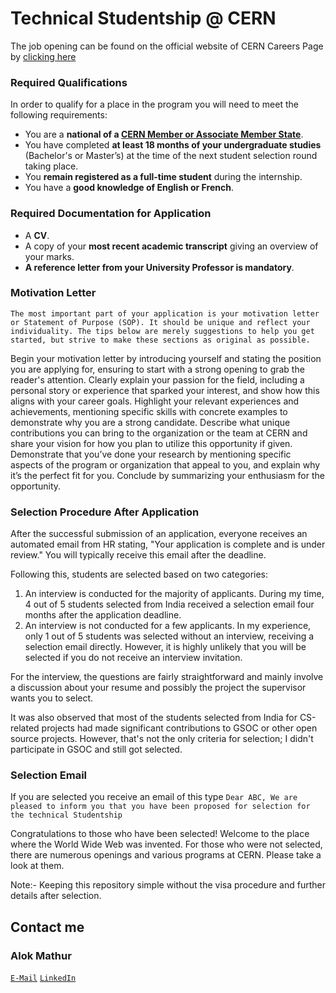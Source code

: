 # Technical Studentship @ CERN 
The job opening can be found on the official website of CERN Careers Page by [clicking here](https://careers.smartrecruiters.com/CERN/tech) 

### Required Qualifications 
In order to qualify for a place in the program you will need to meet the following requirements:

-   You are a **national of a [CERN Member or Associate Member State](http://home.cern/about/member-states)**.
-   You have completed **at least 18 months of your undergraduate studies** (Bachelor's or Master’s) at the time of the next student selection round taking place.
-   You **remain registered as a full-time student** during the internship.
-   You have a **good knowledge of English or French**.

### Required Documentation for Application
-   A  **CV**.
-   A copy of your **most recent academic transcript** giving an overview of your marks.
-   **A reference letter from your University Professor is  mandatory**.

### Motivation Letter 
``The most important part of your application is your motivation letter or Statement of Purpose (SOP). It should be unique and reflect your individuality. The tips below are merely suggestions to help you get started, but strive to make these sections as original as possible.``

Begin your motivation letter by introducing yourself and stating the position you are applying for, ensuring to start with a strong opening to grab the reader's attention. Clearly explain your passion for the field, including a personal story or experience that sparked your interest, and show how this aligns with your career goals. Highlight your relevant experiences and achievements, mentioning specific skills with concrete examples to demonstrate why you are a strong candidate. Describe what unique contributions you can bring to the organization or the team at CERN and share your vision for how you plan to utilize this opportunity if given. Demonstrate that you’ve done your research by mentioning specific aspects of the program or organization that appeal to you, and explain why it’s the perfect fit for you. Conclude by summarizing your enthusiasm for the opportunity.


### Selection Procedure After Application 

After the successful submission of an application, everyone receives an automated email from HR stating, "Your application is complete and is under review." You will typically receive this email after the deadline.

Following this, students are selected based on two categories:

1.  An interview is conducted for the majority of applicants. During my time, 4 out of 5 students selected from India received a selection email four months after the application deadline.
2.  An interview is not conducted for a few applicants. In my experience, only 1 out of 5 students was selected without an interview, receiving a selection email directly. However, it is highly unlikely that you will be selected if you do not receive an interview invitation.

For the interview, the questions are fairly straightforward and mainly involve a discussion about your resume and possibly the project the supervisor wants you to select.

It was also observed that most of the students selected from India for CS-related projects had made significant contributions to GSOC or other open source projects. However, that's not the only criteria for selection; I didn't participate in GSOC and still got selected.

### Selection Email 
If you are selected you receive an email of this type 
``
Dear ABC,
We are pleased to inform you that you have been proposed for selection for the technical Studentship
``

Congratulations to those who have been selected! Welcome to the place where the World Wide Web was invented. For those who were not selected, there are numerous openings and various programs at CERN. Please take a look at them.

Note:- Keeping this repository simple without the visa procedure and further details after selection. 

## Contact me 
### Alok Mathur
[`E-Mail`](mailto:alok.mathur0302@gmail.com)
[`LinkedIn`](https://www.linkedin.com/in/alok-mathur-5aab4534/)
